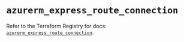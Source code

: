 # `azurerm_express_route_connection`

Refer to the Terraform Registry for docs: [`azurerm_express_route_connection`](https://registry.terraform.io/providers/hashicorp/azurerm/4.4.0/docs/resources/express_route_connection).
